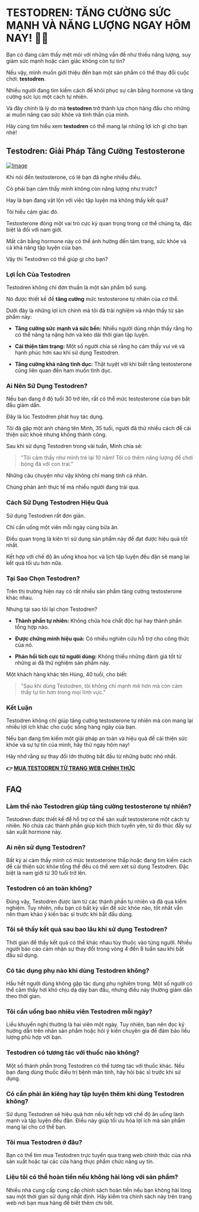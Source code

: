# TESTODREN: TĂNG CƯỜNG SỨC MẠNH VÀ NĂNG LƯỢNG NGAY HÔM NAY! 💪✨

Bạn có đang cảm thấy mệt mỏi với những vấn đề như thiếu năng lượng, suy giảm sức mạnh hoặc cảm giác không còn tự tin? 

Nếu vậy, mình muốn giới thiệu đến bạn một sản phẩm có thể thay đổi cuộc chơi: **testodren**. 

Nhiều người đang tìm kiếm cách để khôi phục sự cân bằng hormone và tăng cường sức lực một cách tự nhiên. 

Và đây chính là lý do mà **testodren** trở thành lựa chọn hàng đầu cho những ai muốn nâng cao sức khỏe và tinh thần của mình. 

Hãy cùng tìm hiểu xem **testodren** có thể mang lại những lợi ích gì cho bạn nhé!

## Testodren: Giải Pháp Tăng Cường Testosterone

[![Image](https://www2.sellhealth.com/236/testodren_4_1.jpg)](https://gchaffi.com/nRW4VZx9)

Khi nói đến testosterone, có lẽ bạn đã nghe nhiều điều. 

Có phải bạn cảm thấy mình không còn năng lượng như trước?

Hay là bạn đang vật lộn với việc tập luyện mà không thấy kết quả?

Tôi hiểu cảm giác đó.

Testosterone đóng một vai trò cực kỳ quan trọng trong cơ thể chúng ta, đặc biệt là đối với nam giới.

Mất cân bằng hormone này có thể ảnh hưởng đến tâm trạng, sức khỏe và cả khả năng tập luyện của bạn.

Vậy thì Testodren có thể giúp gì cho bạn?

### Lợi Ích Của Testodren

Testodren không chỉ đơn thuần là một sản phẩm bổ sung. 

Nó được thiết kế để **tăng cường** mức testosterone tự nhiên của cơ thể.

Dưới đây là những lợi ích chính mà tôi đã trải nghiệm và nhận thấy từ sản phẩm này:

- **Tăng cường sức mạnh và sức bền:** Nhiều người dùng nhận thấy rằng họ có thể nâng tạ nặng hơn và kéo dài thời gian tập luyện.
  
- **Cải thiện tâm trạng:** Một số người chia sẻ rằng họ cảm thấy vui vẻ và hạnh phúc hơn sau khi sử dụng Testodren.
  
- **Tăng cường khả năng tình dục:** Thật tuyệt vời khi biết rằng testosterone cũng liên quan đến ham muốn tình dục. 

### Ai Nên Sử Dụng Testodren?

Nếu bạn đang ở độ tuổi 30 trở lên, rất có thể mức testosterone của bạn bắt đầu giảm dần. 

Đây là lúc Testodren phát huy tác dụng.

Tôi đã gặp một anh chàng tên Minh, 35 tuổi, người đã thử nhiều cách để cải thiện sức khoẻ nhưng không thành công.

Sau khi sử dụng Testodren trong vài tuần, Minh chia sẻ:

> "Tôi cảm thấy như mình trẻ lại 10 năm! Tôi có thêm năng lượng để chơi bóng đá với con trai."

Những câu chuyện như vậy không chỉ mang tính cá nhân. 

Chúng phản ánh thực tế mà nhiều người đang trải qua.

### Cách Sử Dụng Testodren Hiệu Quả

Sử dụng Testodren rất đơn giản. 

Chỉ cần uống một viên mỗi ngày cùng bữa ăn.

Điều quan trọng là kiên trì sử dụng sản phẩm này để đạt được hiệu quả tốt nhất.

Kết hợp với chế độ ăn uống khoa học và lịch tập luyện đều đặn sẽ mang lại kết quả tối ưu hơn nữa.

### Tại Sao Chọn Testodren?

Trên thị trường hiện nay có rất nhiều sản phẩm tăng cường testosterone khác nhau. 

Nhưng tại sao tôi lại chọn Testodren?

- **Thành phần tự nhiên:** Không chứa hóa chất độc hại hay thành phần tổng hợp nào.
  
- **Được chứng minh hiệu quả:** Có nhiều nghiên cứu hỗ trợ cho công thức của nó. 
  
- **Phản hồi tích cực từ người dùng:** Không thiếu những đánh giá tốt từ những ai đã thử nghiệm sản phẩm này.

Một khách hàng khác tên Hùng, 40 tuổi, cho biết:

> "Sau khi dùng Testodren, tôi không chỉ mạnh mẽ hơn mà còn cảm thấy tự tin hơn trong mọi lĩnh vực."

### Kết Luận

Testodren không chỉ giúp tăng cường testosterone tự nhiên mà còn mang lại nhiều lợi ích khác cho cuộc sống hàng ngày của bạn.

Nếu bạn đang tìm kiếm một giải pháp an toàn và hiệu quả để cải thiện sức khỏe và sự tự tin của mình, hãy thử ngay hôm nay!

Hãy nhớ rằng sự thay đổi lớn thường bắt đầu từ những bước nhỏ nhất.



**👉 [MUA TESTODREN TỪ TRANG WEB CHÍNH THỨC](https://gchaffi.com/nRW4VZx9)**

## FAQ

### Làm thế nào Testodren giúp tăng cường testosterone tự nhiên?
Testodren được thiết kế để hỗ trợ cơ thể sản xuất testosterone một cách tự nhiên. Nó chứa các thành phần giúp kích thích tuyến yên, từ đó thúc đẩy sự sản xuất hormone này.

### Ai nên sử dụng Testodren?
Bất kỳ ai cảm thấy mình có mức testosterone thấp hoặc đang tìm kiếm cách để cải thiện sức khỏe tổng thể đều có thể xem xét sử dụng Testodren. Đặc biệt là nam giới từ 30 tuổi trở lên.

### Testodren có an toàn không?
Đúng vậy, Testodren được làm từ các thành phần tự nhiên và đã qua kiểm nghiệm. Tuy nhiên, nếu bạn có bất kỳ vấn đề sức khỏe nào, tốt nhất vẫn nên tham khảo ý kiến bác sĩ trước khi bắt đầu dùng.

### Tôi sẽ thấy kết quả sau bao lâu khi sử dụng Testodren?
Thời gian để thấy kết quả có thể khác nhau tùy thuộc vào từng người. Nhiều người báo cáo cảm nhận sự thay đổi trong vòng 4 đến 8 tuần sau khi bắt đầu sử dụng.

### Có tác dụng phụ nào khi dùng Testodren không?
Hầu hết người dùng không gặp tác dụng phụ nghiêm trọng. Một số người có thể cảm thấy hơi khó chịu dạ dày ban đầu, nhưng điều này thường giảm dần theo thời gian.

### Tôi cần uống bao nhiêu viên Testodren mỗi ngày?
Liều khuyến nghị thường là hai viên một ngày. Tuy nhiên, bạn nên đọc kỹ hướng dẫn trên nhãn sản phẩm hoặc hỏi ý kiến chuyên gia để đảm bảo liều lượng phù hợp với bạn.

### Testodren có tương tác với thuốc nào không?
Một số thành phần trong Testodren có thể tương tác với thuốc khác. Nếu bạn đang dùng thuốc điều trị bệnh mãn tính, hãy hỏi bác sĩ trước khi sử dụng.

### Có cần phải ăn kiêng hay tập luyện thêm khi dùng Testodren không?
Sử dụng Testodren sẽ hiệu quả hơn nếu kết hợp với chế độ ăn uống lành mạnh và tập luyện đều đặn. Điều này giúp tối ưu hóa lợi ích mà sản phẩm mang lại cho cơ thể bạn.

### Tôi mua Testodren ở đâu?
Bạn có thể tìm mua Testodren trực tuyến qua trang web chính thức của nhà sản xuất hoặc tại các cửa hàng thực phẩm chức năng uy tín.

### Liệu tôi có thể hoàn tiền nếu không hài lòng với sản phẩm?
Nhiều nhà cung cấp cung cấp chính sách hoàn tiền nếu bạn không hài lòng sau một thời gian sử dụng nhất định. Hãy kiểm tra chính sách này trên trang web nơi bạn mua hàng để biết thêm chi tiết.